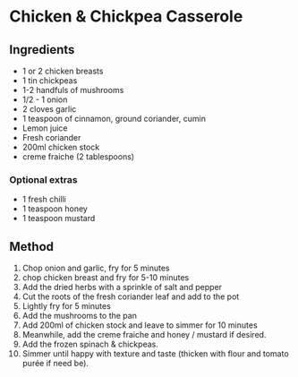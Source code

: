 # Chicken & Chickpea Casserole

## Ingredients
- 1 or 2 chicken breasts
- 1 tin chickpeas
- 1-2 handfuls of mushrooms
- 1/2 - 1 onion
- 2 cloves garlic
- 1 teaspoon of cinnamon, ground coriander, cumin
- Lemon juice
- Fresh coriander
- 200ml chicken stock
- creme fraiche (2 tablespoons)

### Optional extras
- 1 fresh chilli
- 1 teaspoon honey
- 1 teaspoon mustard

## Method
1. Chop onion and garlic, fry for 5 minutes
2. chop chicken breast and fry for 5-10 minutes
3. Add the dried herbs with a sprinkle of salt and pepper
4. Cut the roots of the fresh coriander leaf and add to the pot
5. Lightly fry for 5 minutes
6. Add the mushrooms to the pan
7. Add 200ml of chicken stock and leave to simmer for 10 minutes
8. Meanwhile, add the creme fraiche and honey / mustard if desired.
9. Add the frozen spinach & chickpeas.
10. Simmer until happy with texture and taste (thicken 
with flour and tomato purée if need be).
 